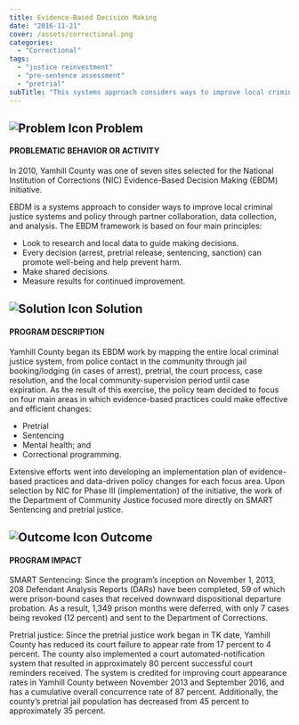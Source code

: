 ```yaml
---
title: Evidence-Based Decision Making
date: "2016-11-21"
cover: /assets/correctional.png
categories:
  - "Correctional"
tags:
  - "justice reinvestment"
  - "pre-sentence assessment"
  - "pretrial"
subTitle: "This systems approach considers ways to improve local criminal justice systems and policy through partner collaboration, data collection, and analysis."
---
```

## ![Problem Icon](https://github.com/google/material-design-icons/raw/master/alert/1x_web/ic_error_outline_black_48dp.png "Problem") Problem

#### PROBLEMATIC BEHAVIOR OR ACTIVITY

In 2010, Yamhill County was one of seven sites selected for the National Institution of Corrections (NIC) Evidence-Based Decision Making (EBDM) initiative. 

EBDM is a systems approach to consider ways to improve local criminal justice systems and policy through partner collaboration, data collection, and analysis. The EBDM framework is based on four main principles:

* Look to research and local data to guide making decisions.
* Every decision (arrest, pretrial release, sentencing, sanction) can promote well-being and help prevent harm.
* Make shared decisions.
* Measure results for continued improvement.

## ![Solution Icon](https://github.com/google/material-design-icons/raw/master/action/1x_web/ic_lightbulb_outline_black_48dp.png "Solution") Solution

#### PROGRAM DESCRIPTION

Yamhill County began its EBDM work by mapping the entire local criminal justice system, from police contact in the community through jail booking/lodging (in cases of arrest), pretrial, the court process, case resolution, and the local community-supervision period until case expiration. As the result of this exercise, the policy team decided to focus on four main areas in which evidence-based practices could make effective and efficient changes:

* Pretrial
* Sentencing
* Mental health; and
* Correctional programming.

Extensive efforts went into developing an implementation plan of evidence-based practices and data-driven policy changes for each focus area. Upon selection by NIC for Phase III (implementation) of the initiative, the work of the Department of Community Justice focused more directly on SMART Sentencing and pretrial justice.

## ![Outcome Icon](https://github.com/google/material-design-icons/raw/master/action/1x_web/ic_view_list_black_48dp.png "Outcome") Outcome

#### PROGRAM IMPACT

SMART Sentencing: Since the program’s inception on November 1, 2013, 208 Defendant Analysis Reports (DARs) have been completed, 59 of which were prison-bound cases that received downward dispositional departure probation. As a result, 1,349 prison months were deferred, with only 7 cases being revoked (12 percent) and sent to the Department of Corrections.

Pretrial justice: Since the pretrial justice work began in TK date, Yamhill County has reduced its court failure to appear rate from 17 percent to 4 percent. The county also implemented a court automated-notification system that resulted in approximately 80 percent successful court reminders received. The system is credited for improving court appearance rates in Yamhill County between November 2013 and September 2016, and has a cumulative overall concurrence rate of 87 percent. Additionally, the county’s pretrial jail population has decreased from 45 percent to approximately 35 percent.
